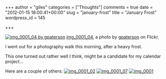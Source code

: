 +++
author = "giles"
categories = ["Thoughts"]
comments = true
date = "2012-01-15 18:00:41+00:00"
slug = "january-frost"
title = "January Frost"
wordpress_id = 145

+++

[![img_0001_04 by gpaterson](http://farm8.staticflickr.com/7001/6702198165_cbe590a398.jpg)](http://www.flickr.com/photos/gpaterson/6702198165/)
[img_0001_04](http://www.flickr.com/photos/gpaterson/6702198165/), a photo by [gpaterson](http://www.flickr.com/photos/gpaterson/) on Flickr.


I went out for a photography walk this morning, after a heavy frost.

This one turned out rather well I think, might be a candidate for my calendar project...

Here are a couple of others:
[![img_0001_02](http://farm8.staticflickr.com/7023/6702191269_08d8a84ab1_m.jpg)](http://www.flickr.com/photos/gpaterson/6702191269/) [![img_0001_07](http://farm8.staticflickr.com/7017/6702189313_dd31743099_m.jpg)](http://www.flickr.com/photos/gpaterson/6702189313/) [![img_0001](http://farm8.staticflickr.com/7143/6702182167_e2721127f7_m.jpg)](http://www.flickr.com/photos/gpaterson/6702182167/)
